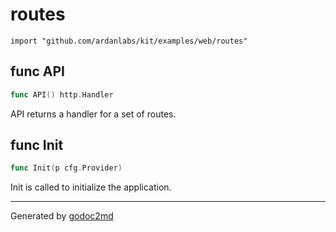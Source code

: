 
# routes
    import "github.com/ardanlabs/kit/examples/web/routes"






## func API
``` go
func API() http.Handler
```
API returns a handler for a set of routes.


## func Init
``` go
func Init(p cfg.Provider)
```
Init is called to initialize the application.









- - -
Generated by [godoc2md](http://godoc.org/github.com/davecheney/godoc2md)